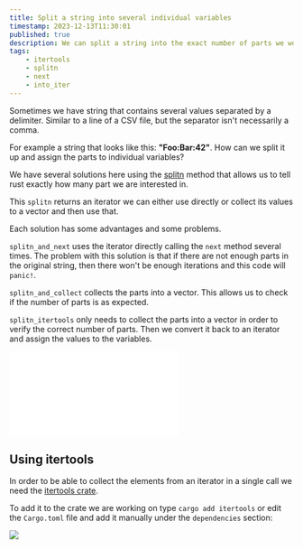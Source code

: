 ```yaml
---
title: Split a string into several individual variables
timestamp: 2023-12-13T11:30:01
published: true
description: We can split a string into the exact number of parts we would like to have.
tags:
    - itertools
    - splitn
    - next
    - into_iter
---
```


Sometimes we have string that contains several values separated by a delimiter. Similar to a line of a CSV file, but the separator isn't necessarily a comma.

For example a string that looks like this: **"Foo:Bar:42"**. How can we split it up and assign the parts to individual variables?

We have several solutions here using the [splitn](https://doc.rust-lang.org/std/primitive.str.html#method.splitn) method that allows us to tell rust exactly how many part we are interested in.

This `splitn` returns an iterator we can either use directly or collect its values to a vector and then use that.

Each solution has some advantages and some problems.

`splitn_and_next` uses the iterator directly calling the `next` method several times. The problem with this solution is that if there are not enough parts in the original string,
then there won't be enough iterations and this code will `panic!`.

`splitn_and_collect` collects the parts into a vector. This allows us to check if the number of parts is as expected.

`splitn_itertools` only needs to collect the parts into a vector in order to verify the correct number of parts.
Then we convert it back to an iterator and assign the values to the variables.


![](examples/split-string-into-many-variables/src/main.rs)


## Using itertools

In order to be able to collect the elements from an iterator in a single call we need the [itertools crate](https://crates.io/crates/itertools).

To add it to the crate we are working on type `cargo add itertools` or edit the `Cargo.toml` file and add it manually under the `dependencies` section:


![](examples/split-string-into-many-variables/Cargo.toml)

